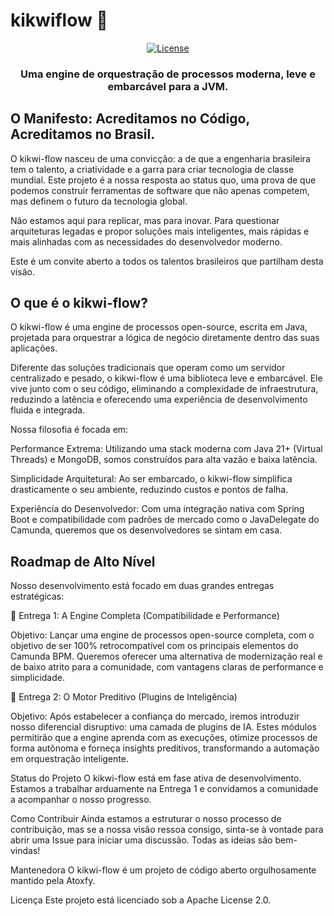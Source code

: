 <h1>kikwiflow 🐣</h1>
<p align="center">
<a href="#"><img alt="License" src="https://img.shields.io/badge/license-Apache%202.0-0ea5e9?style=for-the-badge"></a>
</p>

<h3 align="center">Uma engine de orquestração de processos moderna, leve e embarcável para a JVM.</h3>

## O Manifesto: Acreditamos no Código, Acreditamos no Brasil.
O kikwi-flow nasceu de uma convicção: a de que a engenharia brasileira tem o talento, a criatividade e a garra para criar tecnologia de classe mundial. Este projeto é a nossa resposta ao status quo, uma prova de que podemos construir ferramentas de software que não apenas competem, mas definem o futuro da tecnologia global.

Não estamos aqui para replicar, mas para inovar. Para questionar arquiteturas legadas e propor soluções mais inteligentes, mais rápidas e mais alinhadas com as necessidades do desenvolvedor moderno.

Este é um convite aberto a todos os talentos brasileiros que partilham desta visão.

## O que é o kikwi-flow?
O kikwi-flow é uma engine de processos open-source, escrita em Java, projetada para orquestrar a lógica de negócio diretamente dentro das suas aplicações.

Diferente das soluções tradicionais que operam como um servidor centralizado e pesado, o kikwi-flow é uma biblioteca leve e embarcável. Ele vive junto com o seu código, eliminando a complexidade de infraestrutura, reduzindo a latência e oferecendo uma experiência de desenvolvimento fluida e integrada.

Nossa filosofia é focada em:

Performance Extrema: Utilizando uma stack moderna com Java 21+ (Virtual Threads) e MongoDB, somos construídos para alta vazão e baixa latência.

Simplicidade Arquitetural: Ao ser embarcado, o kikwi-flow simplifica drasticamente o seu ambiente, reduzindo custos e pontos de falha.

Experiência do Desenvolvedor: Com uma integração nativa com Spring Boot e compatibilidade com padrões de mercado como o JavaDelegate do Camunda, queremos que os desenvolvedores se sintam em casa.

## Roadmap de Alto Nível
Nosso desenvolvimento está focado em duas grandes entregas estratégicas:

🚀 Entrega 1: A Engine Completa (Compatibilidade e Performance)

Objetivo: Lançar uma engine de processos open-source completa, com o objetivo de ser 100% retrocompatível com os principais elementos do Camunda BPM. Queremos oferecer uma alternativa de modernização real e de baixo atrito para a comunidade, com vantagens claras de performance e simplicidade.

🧠 Entrega 2: O Motor Preditivo (Plugins de Inteligência)

Objetivo: Após estabelecer a confiança do mercado, iremos introduzir nosso diferencial disruptivo: uma camada de plugins de IA. Estes módulos permitirão que a engine aprenda com as execuções, otimize processos de forma autônoma e forneça insights preditivos, transformando a automação em orquestração inteligente.

Status do Projeto
O kikwi-flow está em fase ativa de desenvolvimento. Estamos a trabalhar arduamente na Entrega 1 e convidamos a comunidade a acompanhar o nosso progresso.

Como Contribuir
Ainda estamos a estruturar o nosso processo de contribuição, mas se a nossa visão ressoa consigo, sinta-se à vontade para abrir uma Issue para iniciar uma discussão. Todas as ideias são bem-vindas!

Mantenedora
O kikwi-flow é um projeto de código aberto orgulhosamente mantido pela Atoxfy.

Licença
Este projeto está licenciado sob a Apache License 2.0.